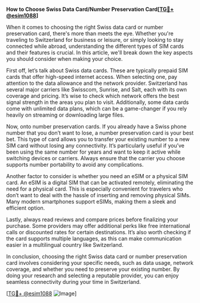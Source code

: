 **How to Choose Swiss Data Card/Number Preservation Card[[TG💪+ @esim1088](https://t.me/s/esim1088)]**

When it comes to choosing the right Swiss data card or number preservation card, there's more than meets the eye. Whether you're traveling to Switzerland for business or leisure, or simply looking to stay connected while abroad, understanding the different types of SIM cards and their features is crucial. In this article, we'll break down the key aspects you should consider when making your choice.

First off, let’s talk about Swiss data cards. These are typically prepaid SIM cards that offer high-speed internet access. When selecting one, pay attention to the data allowance and the network provider. Switzerland has several major carriers like Swisscom, Sunrise, and Salt, each with its own coverage and pricing. It’s wise to check which network offers the best signal strength in the areas you plan to visit. Additionally, some data cards come with unlimited data plans, which can be a game-changer if you rely heavily on streaming or downloading large files.

Now, onto number preservation cards. If you already have a Swiss phone number that you don’t want to lose, a number preservation card is your best bet. This type of card allows you to transfer your existing number to a new SIM card without losing any connectivity. It’s particularly useful if you’ve been using the same number for years and want to keep it active while switching devices or carriers. Always ensure that the carrier you choose supports number portability to avoid any complications.

Another factor to consider is whether you need an eSIM or a physical SIM card. An eSIM is a digital SIM that can be activated remotely, eliminating the need for a physical card. This is especially convenient for travelers who don’t want to deal with the hassle of inserting and removing physical SIMs. Many modern smartphones support eSIMs, making them a sleek and efficient option.

Lastly, always read reviews and compare prices before finalizing your purchase. Some providers may offer additional perks like free international calls or discounted rates for certain destinations. It’s also worth checking if the card supports multiple languages, as this can make communication easier in a multilingual country like Switzerland.

In conclusion, choosing the right Swiss data card or number preservation card involves considering your specific needs, such as data usage, network coverage, and whether you need to preserve your existing number. By doing your research and selecting a reputable provider, you can enjoy seamless connectivity during your time in Switzerland. 

[[TG💪+ @esim1088](https://t.me/s/esim1088) ![Image](https://i.postimg.cc/Y0z9fWf4/image.png)]